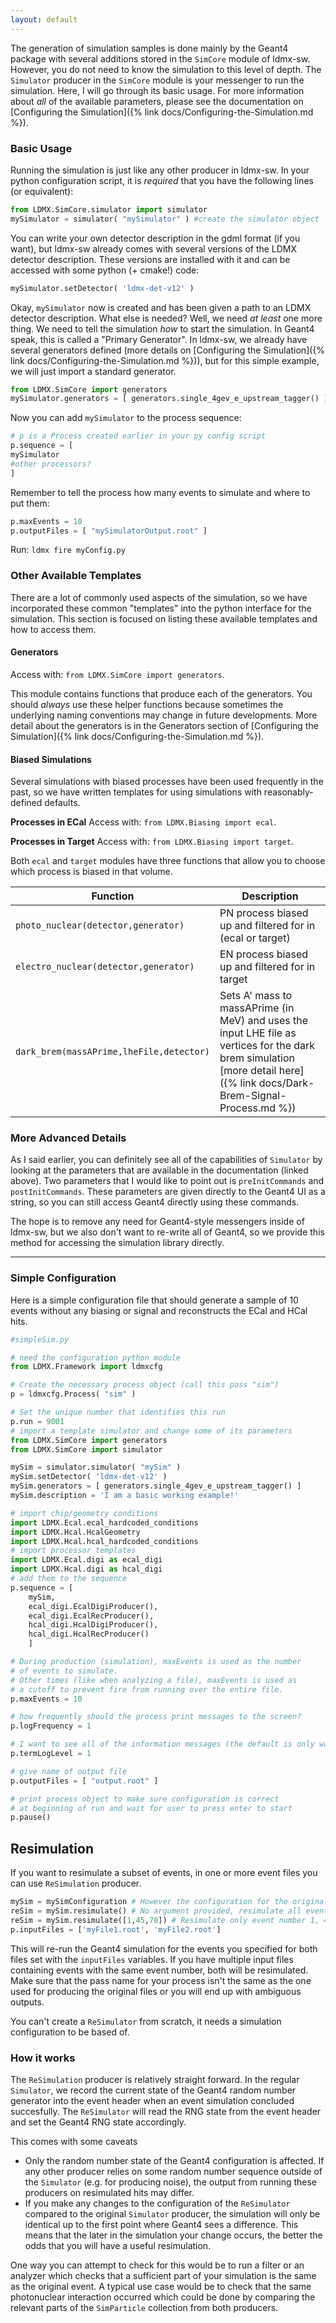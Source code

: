 ```yaml
---
layout: default
---
```


The generation of simulation samples is done mainly by the Geant4 package with several additions stored in the `SimCore` module of ldmx-sw. However, you do not need to know the simulation to this level of depth. The `Simulator` producer in the `SimCore` module is your messenger to run the simulation. Here, I will go through its basic usage. For more information about _all_ of the available parameters, please see the documentation on [Configuring the Simulation]({% link docs/Configuring-the-Simulation.md %}).

### Basic Usage
Running the simulation is just like any other producer in ldmx-sw. In your python configuration script, it is _required_ that you have the following lines (or equivalent):
```python
from LDMX.SimCore.simulator import simulator
mySimulator = simulator( "mySimulator" ) #create the simulator object
```
You can write your own detector description in the gdml format (if you want), but ldmx-sw already comes with several versions of the LDMX detector description. These versions are installed with it and can be accessed with some python (+ cmake!) code:
```python
mySimulator.setDetector( 'ldmx-det-v12' )
```
Okay, `mySimulator` now is created and has been given a path to an LDMX detector description.
What else is needed? Well, we need _at least_ one more thing. We need to tell the simulation _how_ to start the simulation. In Geant4 speak, this is called a "Primary Generator". In ldmx-sw, we already have several generators defined (more details on [Configuring the Simulation]({% link docs/Configuring-the-Simulation.md %})), but for this simple example, we will just import a standard generator.
```python
from LDMX.SimCore import generators
mySimulator.generators = [ generators.single_4gev_e_upstream_tagger() ]
```
Now you can add `mySimulator` to the process sequence:
```python
# p is a Process created earlier in your py config script
p.sequence = [ 
mySimulator 
#other processors?
]
```
Remember to tell the process how many events to simulate and where to put them:
```python
p.maxEvents = 10
p.outputFiles = [ "mySimulatorOutput.root" ]
```

Run: `ldmx fire myConfig.py`

### Other Available Templates
There are a lot of commonly used aspects of the simulation, so we have incorporated these common "templates" into the python interface for the simulation. 
This section is focused on listing these available templates and how to access them.

#### Generators
Access with: `from LDMX.SimCore import generators`.

This module contains functions that produce each of the generators. You should _always_ use these helper functions because sometimes the underlying naming conventions may change in future developments. More detail about the generators is in the Generators section of [Configuring the Simulation]({% link docs/Configuring-the-Simulation.md %}).

#### Biased Simulations
Several simulations with biased processes have been used frequently in the past, so we have written templates for using simulations with reasonably-defined defaults.

**Processes in ECal**
Access with: `from LDMX.Biasing import ecal`.

**Processes in Target**
Access with: `from LDMX.Biasing import target`.

Both `ecal` and `target` modules have three functions that allow you to choose which process is biased in that volume.

Function | Description
---|---
`photo_nuclear(detector,generator)` | PN process biased up and filtered for in (ecal or target)
`electro_nuclear(detector,generator)` | EN process biased up and filtered for in target
`dark_brem(massAPrime,lheFile,detector)` | Sets A' mass to massAPrime (in MeV) and uses the input LHE file as vertices for the dark brem simulation [more detail here]({% link docs/Dark-Brem-Signal-Process.md %})

### More Advanced Details
As I said earlier, you can definitely see all of the capabilities of `Simulator` by looking at the parameters that are available in the documentation (linked above). Two parameters that I would like to point out is `preInitCommands` and `postInitCommands`. These parameters are given directly to the Geant4 UI as a string, so you can still access Geant4 directly using these commands.

The hope is to remove any need for Geant4-style messengers inside of ldmx-sw, but we also don't want to re-write all of Geant4, so we provide this method for accessing the simulation library directly.

---
### Simple Configuration
Here is a simple configuration file that should generate a sample of 10 events without any biasing or signal and reconstructs the ECal and HCal hits.
```python
#simpleSim.py

# need the configuration python module
from LDMX.Framework import ldmxcfg

# Create the necessary process object (call this pass "sim")
p = ldmxcfg.Process( "sim" )

# Set the unique number that identifies this run
p.run = 9001 
# import a template simulator and change some of its parameters
from LDMX.SimCore import generators
from LDMX.SimCore import simulator

mySim = simulator.simulator( "mySim" )
mySim.setDetector( 'ldmx-det-v12' )
mySim.generators = [ generators.single_4gev_e_upstream_tagger() ]
mySim.description = 'I am a basic working example!'

# import chip/geometry conditions
import LDMX.Ecal.ecal_hardcoded_conditions
import LDMX.Hcal.HcalGeometry
import LDMX.Hcal.hcal_hardcoded_conditions
# import processor templates
import LDMX.Ecal.digi as ecal_digi
import LDMX.Hcal.digi as hcal_digi
# add them to the sequence
p.sequence = [
    mySim,
    ecal_digi.EcalDigiProducer(),
    ecal_digi.EcalRecProducer(),
    hcal_digi.HcalDigiProducer(),
    hcal_digi.HcalRecProducer()
    ]

# During production (simulation), maxEvents is used as the number
# of events to simulate.
# Other times (like when analyzing a file), maxEvents is used as
# a cutoff to prevent fire from running over the entire file.
p.maxEvents = 10

# how frequently should the process print messages to the screen?
p.logFrequency = 1

# I want to see all of the information messages (the default is only warnings and errors)
p.termLogLevel = 1

# give name of output file
p.outputFiles = [ "output.root" ]

# print process object to make sure configuration is correct
# at beginning of run and wait for user to press enter to start
p.pause()
```


## Resimulation 

If you want to resimulate a subset of events, in one or more event files you can use `ReSimulation` producer. 

```python
mySim = mySimConfiguration # However the configuration for the original events was set up 
reSim = mySim.resimulate() # No argument provided, resimulate all events in the input files 
reSim = mySim.resimulate([1,45,78]) # Resimulate only event number 1, 45, 78 
p.inputFiles = ['myFile1.root', 'myFile2.root']
```

This will re-run the Geant4 simulation for the events you specified for both files set with the `inputFiles` variables. If you have multiple input files containing events with the same event number, both will be resimulated. Make sure that the pass name for your process isn't the same as the one used for producing the original files or you will end up with ambiguous outputs.

You can't create a `ReSimulator` from scratch, it needs a simulation configuration to be based of. 


### How it works 

The `ReSimulation` producer is relatively straight forward. In the regular `Simulator`, we record the current state of the Geant4 random number generator into the event header when an event simulation concluded succesfully. The `ReSimulator` will read the RNG state from the event header and set the Geant4 RNG state accordingly. 

This comes with some caveats 
- Only the random number state of the Geant4 configuration is affected. If any other producer relies on some random number sequence outside of the `Simulator` (e.g. for producing noise), the output from running these producers on resimulated hits may differ. 
- If you make any changes to the configuration of the `ReSimulator` compared to the original `Simulator` producer, the simulation will only be identical up to the first point where Geant4 sees a difference. This means that the later in the simulation your change occurs, the better the odds that you will have a useful resimulation. 


One way you can attempt to check for this would be to run a filter or an analyzer which checks that a sufficient part of your simulation is the same as the original event. A typical use case would be to check that the same photonuclear interaction occurred which could be done by comparing the relevant parts of the `SimParticle` collection from both producers. 




